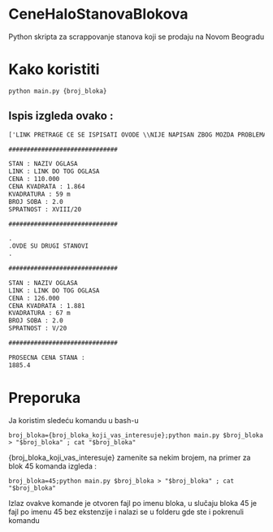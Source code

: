 # CeneHaloStanovaBlokova
Python skripta za scrappovanje stanova koji se prodaju na Novom Beogradu

# Kako koristiti

```console
python main.py {broj_bloka}
```

## Ispis izgleda ovako :

```txt
['LINK PRETRAGE CE SE ISPISATI OVODE \\NIJE NAPISAN ZBOG MOZDA PROBLEMA S SAJTOM']

##############################

STAN : NAZIV OGLASA
LINK : LINK DO TOG OGLASA
CENA : 110.000
CENA KVADRATA : 1.864 
KVADRATURA : 59 m
BROJ SOBA : 2.0 
SPRATNOST : XVIII/20 

##############################

.
.OVDE SU DRUGI STANOVI
.

##############################

STAN : NAZIV OGLASA
LINK : LINK DO TOG OGLASA
CENA : 126.000
CENA KVADRATA : 1.881 
KVADRATURA : 67 m
BROJ SOBA : 2.0 
SPRATNOST : V/20 

##############################

PROSECNA CENA STANA : 
1885.4
```

# Preporuka

Ja koristim sledeću komandu u bash-u
```console
broj_bloka={broj_bloka_koji_vas_interesuje};python main.py $broj_bloka > "$broj_bloka" ; cat "$broj_bloka"
```
{broj_bloka_koji_vas_interesuje} zamenite sa nekim brojem, na primer za blok 45 komanda izgleda :
```console
broj_bloka=45;python main.py $broj_bloka > "$broj_bloka" ; cat "$broj_bloka"
```
Izlaz ovakve komande je otvoren fajl po imenu bloka, u slučaju bloka 45 je fajl po imenu 45 bez ekstenzije i nalazi se u folderu gde ste i pokrenuli komandu
